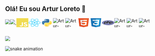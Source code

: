
## Olá! Eu sou Artur Loreto 👋<br>

  <div style="display:inline-block">
    <a href="https://github.com/Loreto1306">
      <img height="180em" src="https://github-readme-stats.vercel.app/api?username=Loreto1306&show_icons=true&theme=cobalt"/><img height="180em" src="https://github-readme-stats.vercel.app/api/top-langs/?username=Loreto1306&layout=compact&theme=cobalt"/>
      
  </div>
</a>

<div style="align-items: center;display: inline-flex;justify-content: center;"><br>
          
    
  <img align="center" alt="Artur-js" height="30" width="40" src="https://raw.githubusercontent.com/devicons/devicon/master/icons/javascript/javascript-plain.svg"/>
  <img align="center" alt="Artur-react" height="30" width="40" src="https://raw.githubusercontent.com/devicons/devicon/master/icons/react/react-original.svg"/>
  <img align="center" alt="Artur-python3" height="30" width="40" src="https://raw.githubusercontent.com/devicons/devicon/master/icons/python/python-original.svg"/>
  <img align="center" alt="Artur-django" height="30" width="40" src="https://cdn.jsdelivr.net/gh/devicons/devicon@latest/icons/django/django-plain.svg" />
  <img align="center" alt="Artur-flask" height="30" width="40" src="https://cdn.jsdelivr.net/gh/devicons/devicon@latest/icons/flask/flask-original-wordmark.svg" />
  <img align="center" alt="Artur-html" height="30" width="40" src="https://raw.githubusercontent.com/devicons/devicon/master/icons/html5/html5-original.svg"/>
  <img align="center" alt="Artur-css" height="30" width="40" src="https://raw.githubusercontent.com/devicons/devicon/master/icons/css3/css3-original.svg"/>
  <img align="center" alt="Artur-php" height="30" width="40" src="https://raw.githubusercontent.com/devicons/devicon/master/icons/php/php-original.svg"/>
  <img align="center" alt="Artur-node" height="30" width="40" src="https://cdn.jsdelivr.net/gh/devicons/devicon@latest/icons/nodejs/nodejs-original-wordmark.svg"/>
  <img align="center" alt="Artur-npm" height="30" width="40" src="https://cdn.jsdelivr.net/gh/devicons/devicon@latest/icons/npm/npm-original-wordmark.svg" />
  <img align="center" alt="Artur-mysql" height="30" width="40" src="https://cdn.jsdelivr.net/gh/devicons/devicon@latest/icons/mysql/mysql-original-wordmark.svg" />
  
</div>

##

<div>
  <a href="http://linkedin.com/in/artur-loreto" target="_blank">
    <img src="https://img.shields.io/badge/LinkedIn-0077B5?style=for-the-badge&logo=linkedin&logoColor=white">
  </a>
</div>

![snake animation](https://github.com/Loreto1306/Loreto1306/blob/output/github-contribution-grid-snake2.svg)
